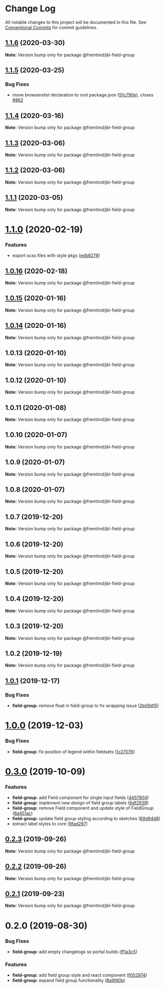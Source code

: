 # Change Log

All notable changes to this project will be documented in this file.
See [Conventional Commits](https://conventionalcommits.org) for commit guidelines.

## [1.1.6](https://github.com/fremtind/jokul/compare/@fremtind/jkl-field-group@1.1.5...@fremtind/jkl-field-group@1.1.6) (2020-03-30)

**Note:** Version bump only for package @fremtind/jkl-field-group





## [1.1.5](https://github.com/fremtind/jokul/compare/@fremtind/jkl-field-group@1.1.4...@fremtind/jkl-field-group@1.1.5) (2020-03-25)


### Bug Fixes

* move browserslist declaration to root package.json ([51c790e](https://github.com/fremtind/jokul/commit/51c790ea79ca3d667871380c6bfbe85a5738920b)), closes [#862](https://github.com/fremtind/jokul/issues/862)





## [1.1.4](https://github.com/fremtind/jokul/compare/@fremtind/jkl-field-group@1.1.3...@fremtind/jkl-field-group@1.1.4) (2020-03-16)

**Note:** Version bump only for package @fremtind/jkl-field-group





## [1.1.3](https://github.com/fremtind/jokul/compare/@fremtind/jkl-field-group@1.1.2...@fremtind/jkl-field-group@1.1.3) (2020-03-06)

**Note:** Version bump only for package @fremtind/jkl-field-group





## [1.1.2](https://github.com/fremtind/jokul/compare/@fremtind/jkl-field-group@1.1.1...@fremtind/jkl-field-group@1.1.2) (2020-03-06)

**Note:** Version bump only for package @fremtind/jkl-field-group





## [1.1.1](https://github.com/fremtind/jokul/compare/@fremtind/jkl-field-group@1.1.0...@fremtind/jkl-field-group@1.1.1) (2020-03-05)

**Note:** Version bump only for package @fremtind/jkl-field-group





# [1.1.0](https://github.com/fremtind/jokul/compare/@fremtind/jkl-field-group@1.0.16...@fremtind/jkl-field-group@1.1.0) (2020-02-19)


### Features

* export scss files with style pkgs ([edb6278](https://github.com/fremtind/jokul/commit/edb627838075d3d613ae78b6aae765c81067ba6a))





## [1.0.16](https://github.com/fremtind/jokul/compare/@fremtind/jkl-field-group@1.0.15...@fremtind/jkl-field-group@1.0.16) (2020-02-18)

**Note:** Version bump only for package @fremtind/jkl-field-group





## [1.0.15](https://github.com/fremtind/jokul/compare/@fremtind/jkl-field-group@1.0.14...@fremtind/jkl-field-group@1.0.15) (2020-01-16)

**Note:** Version bump only for package @fremtind/jkl-field-group





## [1.0.14](https://github.com/fremtind/jokul/compare/@fremtind/jkl-field-group@1.0.4...@fremtind/jkl-field-group@1.0.14) (2020-01-16)

**Note:** Version bump only for package @fremtind/jkl-field-group





## 1.0.13 (2020-01-10)

**Note:** Version bump only for package @fremtind/jkl-field-group





## 1.0.12 (2020-01-10)

**Note:** Version bump only for package @fremtind/jkl-field-group





## 1.0.11 (2020-01-08)

**Note:** Version bump only for package @fremtind/jkl-field-group





## 1.0.10 (2020-01-07)

**Note:** Version bump only for package @fremtind/jkl-field-group





## 1.0.9 (2020-01-07)

**Note:** Version bump only for package @fremtind/jkl-field-group





## 1.0.8 (2020-01-07)

**Note:** Version bump only for package @fremtind/jkl-field-group





## 1.0.7 (2019-12-20)

**Note:** Version bump only for package @fremtind/jkl-field-group





## 1.0.6 (2019-12-20)

**Note:** Version bump only for package @fremtind/jkl-field-group





## 1.0.5 (2019-12-20)

**Note:** Version bump only for package @fremtind/jkl-field-group





## 1.0.4 (2019-12-20)

**Note:** Version bump only for package @fremtind/jkl-field-group





## 1.0.3 (2019-12-20)

**Note:** Version bump only for package @fremtind/jkl-field-group

## 1.0.2 (2019-12-19)

**Note:** Version bump only for package @fremtind/jkl-field-group

## [1.0.1](https://github.com/fremtind/jokul/compare/@fremtind/jkl-field-group@1.0.0...@fremtind/jkl-field-group@1.0.1) (2019-12-17)

### Bug Fixes

-   **field-group:** remove float in field-group to fix wrapping issue ([2b09d15](https://github.com/fremtind/jokul/commit/2b09d1554bd35ca9dcc17154cb332d8d4aedb59e))

# [1.0.0](https://github.com/fremtind/jokul/compare/@fremtind/jkl-field-group@0.3.0...@fremtind/jkl-field-group@1.0.0) (2019-12-03)

### Bug Fixes

-   **field-group:** fix position of legend within fieldsets ([1c27076](https://github.com/fremtind/jokul/commit/1c2707658a9fd3eaef75f3635edc98e180cb13a7))

# [0.3.0](https://github.com/fremtind/jokul/compare/@fremtind/jkl-field-group@0.2.3...@fremtind/jkl-field-group@0.3.0) (2019-10-09)

### Features

-   **field-group:** add Field component for single input fields ([4457804](https://github.com/fremtind/jokul/commit/4457804))
-   **field-group:** implement new design of field group labels ([6df2939](https://github.com/fremtind/jokul/commit/6df2939))
-   **field-group:** remove Field component and update style of FieldGroup ([8a451ac](https://github.com/fremtind/jokul/commit/8a451ac))
-   **field-group:** update field group styling according to sketches ([69d94d8](https://github.com/fremtind/jokul/commit/69d94d8))
-   extract label styles to core ([9fad287](https://github.com/fremtind/jokul/commit/9fad287))

## [0.2.3](https://github.com/fremtind/jokul/compare/@fremtind/jkl-field-group@0.2.2...@fremtind/jkl-field-group@0.2.3) (2019-09-26)

**Note:** Version bump only for package @fremtind/jkl-field-group

## [0.2.2](https://github.com/fremtind/jokul/compare/@fremtind/jkl-field-group@0.2.1...@fremtind/jkl-field-group@0.2.2) (2019-09-26)

**Note:** Version bump only for package @fremtind/jkl-field-group

## [0.2.1](https://github.com/fremtind/jokul/compare/@fremtind/jkl-field-group@0.2.0...@fremtind/jkl-field-group@0.2.1) (2019-09-23)

**Note:** Version bump only for package @fremtind/jkl-field-group

# 0.2.0 (2019-08-30)

### Bug Fixes

-   **field-group:** add empty changelogs so portal builds ([ff1a3c5](https://github.com/fremtind/jokul/commit/ff1a3c5))

### Features

-   **field-group:** add field group style and react component ([f002974](https://github.com/fremtind/jokul/commit/f002974))
-   **field-group:** expand field group functionality ([8a9f40b](https://github.com/fremtind/jokul/commit/8a9f40b))
